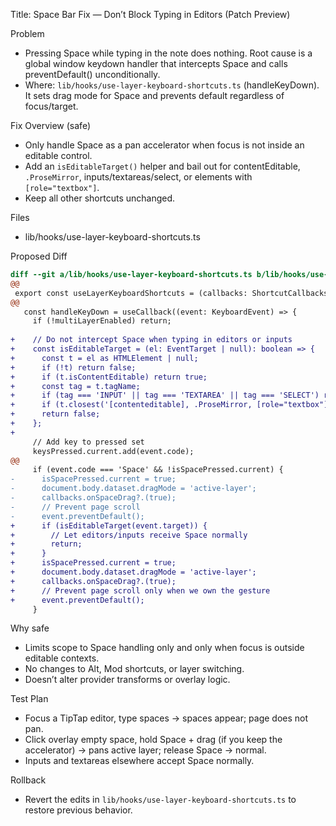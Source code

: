 Title: Space Bar Fix — Don’t Block Typing in Editors (Patch Preview)

Problem
- Pressing Space while typing in the note does nothing. Root cause is a global window keydown handler that intercepts Space and calls preventDefault() unconditionally.
- Where: `lib/hooks/use-layer-keyboard-shortcuts.ts` (handleKeyDown). It sets drag mode for Space and prevents default regardless of focus/target.

Fix Overview (safe)
- Only handle Space as a pan accelerator when focus is not inside an editable control.
- Add an `isEditableTarget()` helper and bail out for contentEditable, `.ProseMirror`, inputs/textareas/select, or elements with `[role="textbox"]`.
- Keep all other shortcuts unchanged.

Files
- lib/hooks/use-layer-keyboard-shortcuts.ts

Proposed Diff
```diff
diff --git a/lib/hooks/use-layer-keyboard-shortcuts.ts b/lib/hooks/use-layer-keyboard-shortcuts.ts
@@
 export const useLayerKeyboardShortcuts = (callbacks: ShortcutCallbacks) => {
@@
   const handleKeyDown = useCallback((event: KeyboardEvent) => {
     if (!multiLayerEnabled) return;
 
+    // Do not intercept Space when typing in editors or inputs
+    const isEditableTarget = (el: EventTarget | null): boolean => {
+      const t = el as HTMLElement | null;
+      if (!t) return false;
+      if (t.isContentEditable) return true;
+      const tag = t.tagName;
+      if (tag === 'INPUT' || tag === 'TEXTAREA' || tag === 'SELECT') return true;
+      if (t.closest('[contenteditable], .ProseMirror, [role="textbox"], input, textarea, select')) return true;
+      return false;
+    };
+
     // Add key to pressed set
     keysPressed.current.add(event.code);
@@
     if (event.code === 'Space' && !isSpacePressed.current) {
-      isSpacePressed.current = true;
-      document.body.dataset.dragMode = 'active-layer';
-      callbacks.onSpaceDrag?.(true);
-      // Prevent page scroll
-      event.preventDefault();
+      if (isEditableTarget(event.target)) {
+        // Let editors/inputs receive Space normally
+        return;
+      }
+      isSpacePressed.current = true;
+      document.body.dataset.dragMode = 'active-layer';
+      callbacks.onSpaceDrag?.(true);
+      // Prevent page scroll only when we own the gesture
+      event.preventDefault();
     }
```

Why safe
- Limits scope to Space handling only and only when focus is outside editable contexts.
- No changes to Alt, Mod shortcuts, or layer switching.
- Doesn’t alter provider transforms or overlay logic.

Test Plan
- Focus a TipTap editor, type spaces → spaces appear; page does not pan.
- Click overlay empty space, hold Space + drag (if you keep the accelerator) → pans active layer; release Space → normal.
- Inputs and textareas elsewhere accept Space normally.

Rollback
- Revert the edits in `lib/hooks/use-layer-keyboard-shortcuts.ts` to restore previous behavior.

